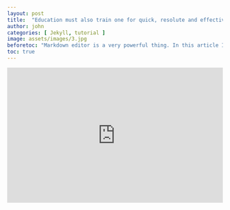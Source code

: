 ```yaml
---
layout: post
title:  "Education must also train one for quick, resolute and effective thinking."
author: john
categories: [ Jekyll, tutorial ]
image: assets/images/3.jpg
beforetoc: "Markdown editor is a very powerful thing. In this article I'm going to show you what you can actually do with it, some tricks and tips while editing your post."
toc: true
---
```



<p><iframe width="100%" height="315" src="https://www.youtube.com/embed/-72DIyZmNIw" title="YouTube video player" frameborder="0" allow="accelerometer; autoplay; clipboard-write; encrypted-media; gyroscope; picture-in-picture" allowfullscreen></iframe></p>